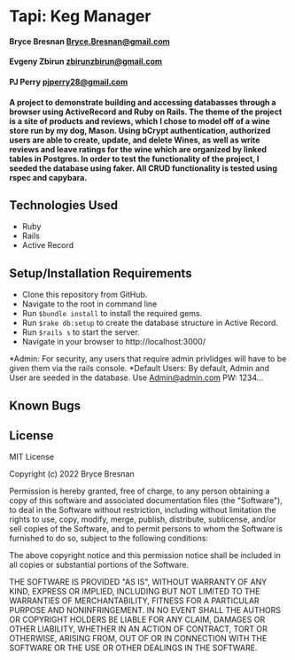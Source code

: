 # Tapi: Keg Manager  

#### Bryce Bresnan <Bryce.Bresnan@gmail.com>
#### Evgeny Zbirun <zbirunzbirun@gmail.com>
#### PJ Perry <pjperry28@gmail.com>

#### A project to demonstrate building and accessing databasses through a browser using ActiveRecord and Ruby on Rails. The theme of the project is a site of products and reviews, which I chose to model off of a wine store run by my dog, Mason.  Using bCrypt authentication, authorized users are able to create, update, and delete Wines, as well as write reviews and leave ratings for the wine which are organized by linked tables in Postgres. In order to test the functionality of the project, I seeded the database using faker. All CRUD functionality is tested using rspec and capybara. 

## Technologies Used

* Ruby
* Rails
* Active Record

## Setup/Installation Requirements

* Clone this repository from GitHub.
* Navigate to the root in command line
* Run <code>$bundle install</code> to install the required gems.
* Run <code>$rake db:setup</code> to create the database structure in Active Record.
* Run <code>$rails s</code> to start the server.
* Navigate in your browser to http://localhost:3000/

*Admin: For security, any users that require admin privlidges will have to be given them via the rails console.
*Default Users: By default, Admin and User are seeded in the database. Use Admin@admin.com PW: 1234...

## Known Bugs

## License
MIT License

Copyright (c) 2022 Bryce Bresnan

Permission is hereby granted, free of charge, to any person obtaining a copy
of this software and associated documentation files (the "Software"), to deal
in the Software without restriction, including without limitation the rights
to use, copy, modify, merge, publish, distribute, sublicense, and/or sell
copies of the Software, and to permit persons to whom the Software is
furnished to do so, subject to the following conditions:

The above copyright notice and this permission notice shall be included in all
copies or substantial portions of the Software.

THE SOFTWARE IS PROVIDED "AS IS", WITHOUT WARRANTY OF ANY KIND, EXPRESS OR
IMPLIED, INCLUDING BUT NOT LIMITED TO THE WARRANTIES OF MERCHANTABILITY,
FITNESS FOR A PARTICULAR PURPOSE AND NONINFRINGEMENT. IN NO EVENT SHALL THE
AUTHORS OR COPYRIGHT HOLDERS BE LIABLE FOR ANY CLAIM, DAMAGES OR OTHER
LIABILITY, WHETHER IN AN ACTION OF CONTRACT, TORT OR OTHERWISE, ARISING FROM,
OUT OF OR IN CONNECTION WITH THE SOFTWARE OR THE USE OR OTHER DEALINGS IN THE
SOFTWARE.
